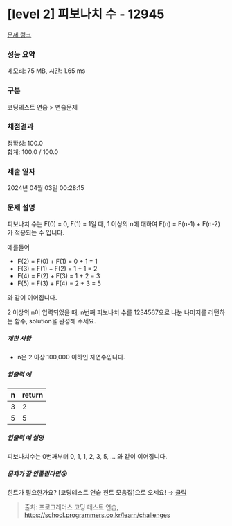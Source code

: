 # [level 2] 피보나치 수 - 12945 

[문제 링크](https://school.programmers.co.kr/learn/courses/30/lessons/12945) 

### 성능 요약

메모리: 75 MB, 시간: 1.65 ms

### 구분

코딩테스트 연습 > 연습문제

### 채점결과

정확성: 100.0<br/>합계: 100.0 / 100.0

### 제출 일자

2024년 04월 03일 00:28:15

### 문제 설명

<p element-id="273" data-sider-select-id="f4f7acab-6f84-41de-9729-682c4ced3109">피보나치 수는 F(0) = 0, F(1) = 1일 때, 1 이상의 n에 대하여 F(n) = F(n-1) + F(n-2) 가 적용되는 수 입니다. </p>

<p element-id="272">예를들어 </p>

<ul element-id="271">
<li element-id="270">F(2) = F(0) + F(1) = 0 + 1 = 1</li>
<li element-id="269">F(3) = F(1) + F(2) = 1 + 1 = 2</li>
<li element-id="268">F(4) = F(2) + F(3) = 1 + 2 = 3</li>
<li element-id="267">F(5) = F(3) + F(4) = 2 + 3 = 5</li>
</ul>

<p element-id="266">와 같이 이어집니다.</p>

<p element-id="265">2 이상의 n이 입력되었을 때, n번째 피보나치 수를 1234567으로 나눈 나머지를 리턴하는 함수, solution을 완성해 주세요.</p>

<h5 element-id="264">제한 사항</h5>

<ul element-id="263">
<li element-id="262">n은 2 이상 100,000 이하인 자연수입니다.</li>
</ul>

<h5 element-id="261">입출력 예</h5>
<table class="table" element-id="260">
        <thead element-id="259"><tr element-id="258">
<th element-id="257">n</th>
<th element-id="256">return</th>
</tr>
</thead>
        <tbody element-id="255"><tr element-id="254">
<td element-id="253">3</td>
<td element-id="252">2</td>
</tr>
<tr element-id="251">
<td element-id="250">5</td>
<td element-id="249">5</td>
</tr>
</tbody>
      </table>
<h5 element-id="248">입출력 예 설명</h5>

<p element-id="247">피보나치수는 0번째부터 0, 1, 1, 2, 3, 5, ... 와 같이 이어집니다.</p>

<h5 element-id="246">문제가 잘 안풀린다면😢</h5>

<p element-id="245">힌트가 필요한가요? [코딩테스트 연습 힌트 모음집]으로 오세요! → <a href="https://school.programmers.co.kr/learn/courses/14743?itm_content=lesson12945" target="_blank" rel="noopener" element-id="244">클릭</a></p>


> 출처: 프로그래머스 코딩 테스트 연습, https://school.programmers.co.kr/learn/challenges
